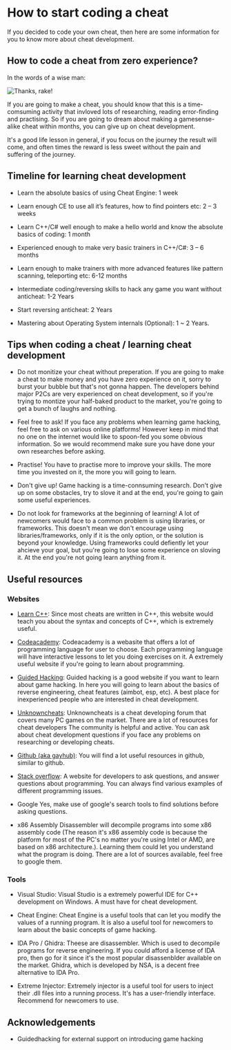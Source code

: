 # How to start coding a cheat

If you decided to code your own cheat, then here are some information for you to know more about cheat development.

## How to code a cheat from zero experience?

In the words of a wise man:

![Thanks, rake!](https://i.imgur.com/LUN0Fdj.png)

If you are going to make a cheat, you should know that this is a time-comsuming activity that invloved lots of researching, reading error-finding and practising. So if you are going to dream about making a gamesense-alike cheat within months, you can give up on cheat development. 

It's a good life lesson in general, if you focus on the journey the result will come, and often times the reward is less sweet without the pain and suffering of the journey.

## Timeline for learning cheat development

* Learn the absolute basics of using Cheat Engine​: 1 week​

* Learn enough CE to use all it’s features, how to find pointers etc: 2 – 3 weeks​

* Learn C++/C# well enough to make a hello world and know the absolute basics of coding​: 1 month​

* Experienced enough to make very basic trainers in C++/C#​: 3 – 6 months​

* Learn enough to make trainers with more advanced features like pattern scanning, teleporting etc: 6-12 months

* Intermediate coding/reversing skills to hack any game you want without anticheat​: 1-2 Years​

* Start reversing anticheat: 2 Years​

* Mastering about Operating System internals (Optional): 1 ~ 2 Years. 
  
## Tips when coding a cheat / learning cheat development
  
* Do not monitize your cheat without preperation. If you are going to make a cheat to make money and you have zero experience on it, sorry to burst your bubble but that's not gonna happen. The developers behind major P2Cs are very experienced on cheat development, so if you're trying to montize your half-baked product to the market, you're going to get a bunch of laughs and nothing.

* Feel free to ask! If you face any problems when learning game hacking, feel free to ask on various online platforms! However keep in mind that no one on the internet would like to spoon-fed you some obvious information. So we would recommend make sure you have done your own researches before asking. 

* Practise! You have to practise more to improve your skills. The more time you invested on it, the more you will going to learn. 

* Don't give up! Game hacking is a time-connsuming research. Don't give up on some obstacles, try to slove it and at the end, you're going to gain some useful experiences.

* Do not look for frameworks at the beginning of learning! A lot of newcomers would face to a common problem is using libraries, or frameworks. This doesn't mean we don't encourage using libraries/frameworks, only if it is the only option, or the solution is beyond your knowledge. Using frameworks could defiently let your ahcieve your goal, but you're going to lose some experience on sloving it. At the end you're not going learn anything from it.

  
## Useful resources

### Websites

* [Learn C++](https://www.learncpp.com/):  Since most cheats are written in C++, this website would teach you about the syntax and concepts of C++, which is extremely useful.
  
* [Codeacademy](https://www.codecademy.com/):  Codeacademy is a webasite that offers a lot of programming language for user to choose. Each programming language will have interactive lessons to let you doing exercises on it. A extremely useful website if you're going to learn about programming. 

* [Guided Hacking](https://www.guidedhacking.com/):  Guided hacking is a good website if you want to learn about game hacking. In here you will going to learn about the basics of reverse engineering, cheat features (aimbot, esp, etc).  A best place for inexperienced people who are interested in cheat development.
  
* [Unknowncheats](https://www.unknowncheats.me/):  Unknowncheats is a cheat developing forum that covers many PC games on the market. There are a lot of resources for cheat developers The community is helpful and active. You can ask about cheat development questions if you face any problems on researching or developing cheats.

* [Github (aka gayhub)](https://www.github.com/):  You will find a lot useful resources in github, similar to github.

* [Stack overflow](https://stackoverflow.com/):  A website for developers to ask questions, and answer questions about programming. You can always find various examples of different programming issues.

* Google Yes, make use of google's search tools to find solutions before asking questions.

* x86 Assembly Disassembler will decompile programs into some x86 assembly code (The reason it's x86 assembly code is because the platform for most of the PC's no matter you're using Intel or AMD, are based on x86 architecture.). Learning them could let you understand what the program is doing. There are a lot of sources available, feel free to google them.
  
### Tools
* Visual Studio: Visual Studio is a extremely powerful IDE for C++ development on Windows. A must have for cheat development.

* Cheat Engine: Cheat Engine is a useful tools that can let you modify the values of a running program. It is also a useful tool for newcomers to learn about the basic concepts of game hacking.

* IDA Pro / Ghidra: Theese are disassembler. Which is used to decompile programs for reverse engineering. If you could afford a license of IDA pro, then go for it since it's the most popular disassenblder available on the market. Ghidra, which is developed by NSA, is a decent free alternative to IDA Pro. 

* Extreme Injector: Extremely injector is a useful tool for users to inject their .dll files into a running process. It's has a user-friendly interface. Recommend for newcomers to use.

## Acknowledgements
* Guidedhacking for external support on introducing game hacking

